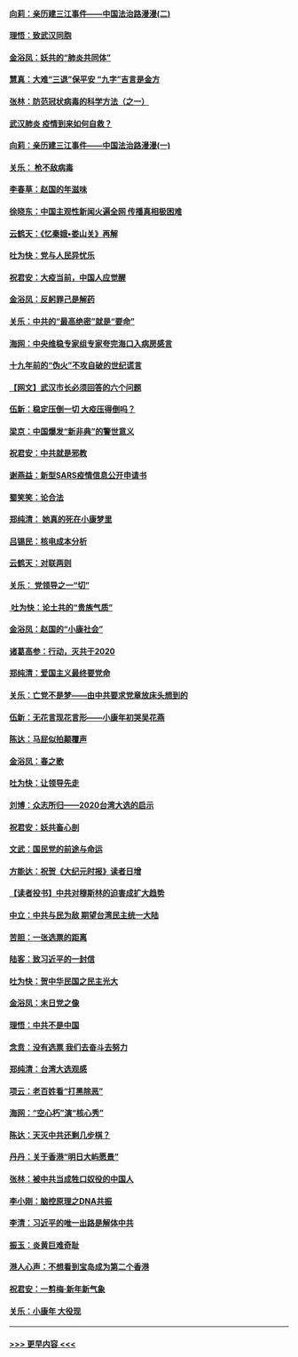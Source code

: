 #### [向莉：亲历建三江事件——中国法治路漫漫(二)](../pages/nsc993/n11829102.md?t=01301722) 
#### [理悟：致武汉同胞](../pages/nsc993/n11831522.md?t=01301722) 
#### [金浴凤：妖共的“肺炎共同体”](../pages/nsc993/n11829448.md?t=01301722) 
#### [慧真：大难“三退”保平安 “九字”吉言是金方](../pages/nsc993/n11829501.md?t=01301722) 
#### [张林：防范冠状病毒的科学方法（之一）](../pages/nsc993/n11828618.md?t=01301722) 
#### [武汉肺炎 疫情到来如何自救？](../pages/nsc993/n11827632.md?t=01301722) 
#### [向莉：亲历建三江事件——中国法治路漫漫(一)](../pages/nsc993/n11827190.md?t=01301722) 
#### [关乐： 枪不敌病毒](../pages/nsc993/n11826746.md?t=01301722) 
#### [李春草：赵国的年滋味](../pages/nsc993/n11826321.md?t=01301722) 
#### [徐晓东：中国主观性新闻火遍全网 传播真相极困难](../pages/nsc993/n11826508.md?t=01301722) 
#### [云鹤天：《忆秦娥▪娄山关》再解](../pages/nsc993/n11824682.md?t=01301722) 
#### [吐为快：党与人民异忧乐](../pages/nsc993/n11824660.md?t=01301722) 
#### [祝君安：大疫当前，中国人应觉醒](../pages/nsc993/n11821946.md?t=01301722) 
#### [金浴凤：反躬罪己是解药](../pages/nsc993/n11820280.md?t=01301722) 
#### [关乐：中共的“最高绝密”就是“要命”](../pages/nsc993/n11816946.md?t=01301722) 
#### [海网：中央维稳专家组专家夸完海口入病房感言](../pages/nsc993/n11815138.md?t=01301722) 
#### [十九年前的“伪火”不攻自破的世纪谎言](../pages/nsc993/n11813238.md?t=01301722) 
#### [【网文】武汉市长必须回答的六个问题](../pages/nsc993/n11813848.md?t=01301722) 
#### [伍新：稳定压倒一切 大疫压得倒吗？](../pages/nsc993/n11812634.md?t=01301722) 
#### [梁京：中国爆发“新非典”的警世意义](../pages/nsc993/n11812554.md?t=01301722) 
#### [祝君安：中共就是邪教](../pages/nsc993/n11812431.md?t=01301722) 
#### [谢燕益：新型SARS疫情信息公开申请书](../pages/nsc993/n11808840.md?t=01301722) 
#### [蜀笑笑：论合法](../pages/nsc993/n11808064.md?t=01301722) 
#### [郑纯清： 她真的死在小康梦里](../pages/nsc993/n11806623.md?t=01301722) 
#### [吕锡民：核电成本分析](../pages/nsc993/n11806284.md?t=01301722) 
#### [云鹤天：对联两则](../pages/nsc993/n11805957.md?t=01301722) 
#### [关乐： 党领导之一“切”](../pages/nsc993/n11804505.md?t=01301722) 
#### [ 吐为快：论土共的“贵族气质”](../pages/nsc993/n11804490.md?t=01301722) 
#### [金浴凤：赵国的“小康社会”](../pages/nsc993/n11804452.md?t=01301722) 
#### [诸葛高参：行动，灭共于2020](../pages/nsc993/n11804120.md?t=01301722) 
#### [郑纯清：爱国主义最终要党命](../pages/nsc993/n11802197.md?t=01301722) 
#### [关乐：亡党不是梦——由中共要求党章放床头想到的](../pages/nsc993/n11802156.md?t=01301722) 
#### [伍新：无花言现花言形——小康年初哭吴花燕](../pages/nsc993/n11800044.md?t=01301722) 
#### [陈达：马屁似拍颠覆声](../pages/nsc993/n11800010.md?t=01301722) 
#### [金浴凤：春之歌](../pages/nsc993/n11797687.md?t=01301722) 
#### [吐为快：让领导先走](../pages/nsc993/n11797512.md?t=01301722) 
#### [刘博：众志所归——2020台湾大选的启示](../pages/nsc993/n11796878.md?t=01301722) 
#### [祝君安：妖共畜心剖](../pages/nsc993/n11794273.md?t=01301722) 
#### [文武：国民党的前途与命运](../pages/nsc993/n11794198.md?t=01301722) 
#### [方能达：祝贺《大纪元时报》读者日增](../pages/nsc993/n11793807.md?t=01301722) 
#### [【读者投书】中共对穆斯林的迫害成扩大趋势](../pages/nsc993/n11791371.md?t=01301722) 
#### [中立：中共与民为敌 期望台湾民主统一大陆](../pages/nsc993/n11790392.md?t=01301722) 
#### [苦胆：一张选票的距离](../pages/nsc993/n11788914.md?t=01301722) 
#### [陆客：致习近平的一封信](../pages/nsc993/n11788867.md?t=01301722) 
#### [吐为快：贺中华民国之民主光大](../pages/nsc993/n11788618.md?t=01301722) 
#### [金浴凤：末日党之像](../pages/nsc993/n11787475.md?t=01301722) 
#### [理悟：中共不是中国](../pages/nsc993/n11787463.md?t=01301722) 
#### [念贲：没有选票  我们去奋斗去努力](../pages/nsc993/n11787398.md?t=01301722) 
#### [郑纯清：台湾大选观感](../pages/nsc993/n11786210.md?t=01301722) 
#### [项云：老百姓看“打黑除恶”](../pages/nsc993/n11785398.md?t=01301722) 
#### [海网：“空心朽”演“核心秀”](../pages/nsc993/n11783874.md?t=01301722) 
#### [陈达：天灭中共还剩几步棋？](../pages/nsc993/n11783719.md?t=01301722) 
#### [丹丹：关于香港“明日大屿愿景”](../pages/nsc993/n11783273.md?t=01301722) 
#### [张林：被中共当成牲口奴役的中国人](../pages/nsc993/n11782397.md?t=01301722) 
#### [李小刚：脑控原理之DNA共振](../pages/nsc993/n11780962.md?t=01301722) 
#### [李清：习近平的唯一出路是解体中共](../pages/nsc993/n11780866.md?t=01301722) 
#### [振玉：炎黄巨难奇耻](../pages/nsc993/n11779632.md?t=01301722) 
#### [港人心声：不想看到宝岛成为第二个香港](../pages/nsc993/n11778817.md?t=01301722) 
#### [祝君安：一剪梅‧新年新气象](../pages/nsc993/n11776340.md?t=01301722) 
#### [关乐：小康年 大役现](../pages/nsc993/n11774213.md?t=01301722) 

----
#### [ >>> 更早内容 <<< ](../indexes/nsc993-earlier.md)
